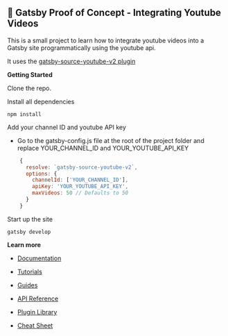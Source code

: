 ## 🚀 Gatsby Proof of Concept - Integrating Youtube Videos
This is a small project to learn how to integrate youtube videos into a Gatsby site programmatically using the youtube api.

It uses the [gatsby-source-youtube-v2 plugin](https://www.gatsbyjs.com/plugins/gatsby-source-youtube-v2/)

**Getting Started**

Clone the repo.
   
Install all dependencies

    
    npm install
   
    
Add your channel ID and youtube API key

- Go to the gatsby-config.js file at the root of the project folder and replace YOUR_CHANNEL_ID and YOUR_YOUTUBE_API_KEY

```js
    {
      resolve: `gatsby-source-youtube-v2`,
      options: {
        channelId: ['YOUR_CHANNEL_ID'],
        apiKey: 'YOUR_YOUTUBE_API_KEY',
        maxVideos: 50 // Defaults to 50
      }
    }
```

Start up the site
    
 
    gatsby develop


**Learn more**

- [Documentation](https://www.gatsbyjs.com/docs/?utm_source=starter&utm_medium=readme&utm_campaign=minimal-starter)

- [Tutorials](https://www.gatsbyjs.com/tutorial/?utm_source=starter&utm_medium=readme&utm_campaign=minimal-starter)

- [Guides](https://www.gatsbyjs.com/tutorial/?utm_source=starter&utm_medium=readme&utm_campaign=minimal-starter)

- [API Reference](https://www.gatsbyjs.com/docs/api-reference/?utm_source=starter&utm_medium=readme&utm_campaign=minimal-starter)

- [Plugin Library](https://www.gatsbyjs.com/plugins?utm_source=starter&utm_medium=readme&utm_campaign=minimal-starter)

- [Cheat Sheet](https://www.gatsbyjs.com/docs/cheat-sheet/?utm_source=starter&utm_medium=readme&utm_campaign=minimal-starter)
